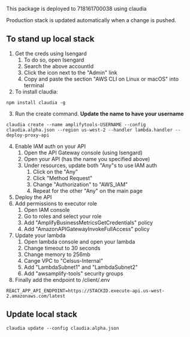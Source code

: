 This package is deployed to 718161700038 using claudia

Production stack is updated automatically when a change is pushed.

## To stand up local stack ##

1. Get the creds using Isengard
    1. To do so, open Isengard
    1. Search the above accountId 
    1. Click the icon next to the "Admin" link
    1. Copy and paste the section "AWS CLI on Linux or macOS" into terminal
1. To install claudia:
```
npm install claudia -g
```
3. Run the create command. **Update the name to have your username**
```
claudia create --name amplifytools-USERNAME --config claudia.alpha.json --region us-west-2 --handler lambda.handler --deploy-proxy-api
```
4. Enable IAM auth on your API
    1. Open the API Gateway console (using Isengard)
    1. Open your API (has the name you specified above)
    1. Under resources, update both "Any"s to use IAM auth
        1. Click on the "Any"
        1. Click "Method Request"
        1. Change "Authorization" to "AWS_IAM"
        1. Repeat for the other "Any" on the main page
1. Deploy the API
1. Add permissions to executor role
    1. Open IAM console
    1. Go to roles and select your role
    1. Add "AmplifyBusinessMetricsGetCredentials" policy
    1. Add "AmazonAPIGatewayInvokeFullAccess" policy
1. Update your lambda
    1. Open lambda console and open your lambda
    1. Change timeout to 30 seconds
    1. Change memory to 256mb
    1. Cange VPC to "Celsus-Internal"
    1. Add "LambdaSubnet1" and "LambdaSubnet2"
    1. Add "awsamplify-tools" security groups
1. Finally add the endpoint to /client/.env
```
REACT_APP_API_ENDPOINT=https://STACKID.execute-api.us-west-2.amazonaws.com/latest
```

## Update local stack ##
```
claudia update --config claudia.alpha.json
```
    

